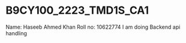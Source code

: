 # B9CY100_2223_TMD1S_CA1
Name: Haseeb Ahmed Khan 
Roll no: 10622774 
I am doing Backend api handling 
